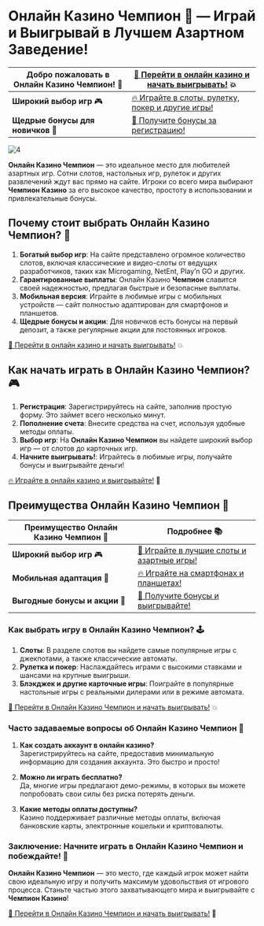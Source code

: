 # Онлайн Казино Чемпион 🎰 — Играй и Выигрывай в Лучшем Азартном Заведение!

| **Добро пожаловать в Онлайн Казино Чемпион!** 🎯 | [🔗 Перейти в онлайн казино и начать выигрывать!](https://champcasino.ink/pobeda/doa-hats?p80412p305331p112c) 💥 |  
|-------------------------------------------|---------------------------------------------------------------|  
| **Широкий выбор игр** 🎮 | [🔥 Играйте в слоты, рулетку, покер и другие игры!](https://champcasino.ink/pobeda/doa-hats?p80412p305331p112c) |  
| **Щедрые бонусы для новичков** 🎁 | [🎯 Получите бонусы за регистрацию!](https://champcasino.ink/pobeda/doa-hats?p80412p305331p112c) |  
![4](https://github.com/user-attachments/assets/5f434a52-9ef8-4bdf-8d4b-5054ced0bbc6)

**Онлайн Казино Чемпион** — это идеальное место для любителей азартных игр. Сотни слотов, настольных игр, рулеток и других развлечений ждут вас прямо на сайте. Игроки со всего мира выбирают **Чемпион Казино** за его высокое качество, простоту в использовании и привлекательные бонусы.

## Почему стоит выбрать Онлайн Казино Чемпион? 🔑

1. **Богатый выбор игр**: На сайте представлено огромное количество слотов, включая классические и видео-слоты от ведущих разработчиков, таких как Microgaming, NetEnt, Play’n GO и других.
2. **Гарантированные выплаты**: Онлайн Казино **Чемпион** славится своей надежностью, предлагая быстрые и безопасные выплаты.
3. **Мобильная версия**: Играйте в любимые игры с мобильных устройств — сайт полностью адаптирован для смартфонов и планшетов.
4. **Щедрые бонусы и акции**: Для новичков есть бонусы на первый депозит, а также регулярные акции для постоянных игроков.

[🎯 Перейти в онлайн казино и начать выигрывать!](https://champcasino.ink/pobeda/doa-hats?p80412p305331p112c) 💥

## Как начать играть в Онлайн Казино Чемпион? 🎮

1. **Регистрация**: Зарегистрируйтесь на сайте, заполнив простую форму. Это займет всего несколько минут.
2. **Пополнение счета**: Внесите средства на счет, используя удобные методы оплаты.
3. **Выбор игр**: На **Онлайн Казино Чемпион** вы найдете широкий выбор игр — от слотов до карточных игр.
4. **Начните выигрывать!**: Играйтесь в любимые игры, получайте бонусы и выигрывайте деньги!

[🔥 Играйте в онлайн казино и выигрывайте!](https://champcasino.ink/pobeda/doa-hats?p80412p305331p112c) 🎰

## Преимущества Онлайн Казино Чемпион 🎯

| Преимущество Онлайн Казино Чемпион 🏅 | Подробнее 📚 |  
|------------------------------------|-------------|  
| **Широкий выбор игр** 🎮 | [🎯 Играйте в лучшие слоты и азартные игры!](https://champcasino.ink/pobeda/doa-hats?p80412p305331p112c) |  
| **Мобильная адаптация** 📱 | [🔥 Играйте на смартфонах и планшетах!](https://champcasino.ink/pobeda/doa-hats?p80412p305331p112c) |  
| **Выгодные бонусы и акции** 🎁 | [🎯 Получите бонусы и выигрывайте!](https://champcasino.ink/pobeda/doa-hats?p80412p305331p112c) |  

### Как выбрать игру в Онлайн Казино Чемпион? 🕹️

1. **Слоты**: В разделе слотов вы найдете самые популярные игры с джекпотами, а также классические автоматы.
2. **Рулетка и покер**: Наслаждайтесь играми с высокими ставками и шансами на крупные выигрыши.
3. **Блэкджек и другие карточные игры**: Поиграйте в популярные настольные игры с реальными дилерами или в режиме автомата.

[🎯 Перейти в Онлайн Казино Чемпион и начать выигрывать!](https://champcasino.ink/pobeda/doa-hats?p80412p305331p112c) 💥

### Часто задаваемые вопросы об Онлайн Казино Чемпион 🎯

1. **Как создать аккаунт в онлайн казино?**  
   Зарегистрируйтесь на сайте, предоставив минимальную информацию для создания аккаунта. Это быстро и просто!

2. **Можно ли играть бесплатно?**  
   Да, многие игры предлагают демо-режимы, в которых вы можете попробовать свои силы без риска потерять деньги.

3. **Какие методы оплаты доступны?**  
   Казино поддерживает различные методы оплаты, включая банковские карты, электронные кошельки и криптовалюты.

### Заключение: Начните играть в Онлайн Казино Чемпион и побеждайте! 🎉

**Онлайн Казино Чемпион** — это место, где каждый игрок может найти свою идеальную игру и получить максимум удовольствия от игрового процесса. Станьте частью этого захватывающего мира и выигрывайте с **Чемпион Казино**!

[🎯 Перейти в Онлайн Казино Чемпион и начать выигрывать!](https://champcasino.ink/pobeda/doa-hats?p80412p305331p112c) 🎰
